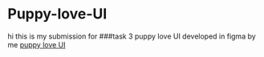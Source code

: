 # Puppy-love-UI
hi this is my submission for 
###task 3 puppy love UI
developed in figma by me
[puppy love UI](https://www.figma.com/file/d4JpMNmyahe4WS8TR9QNsP/Untitled?node-id=0%3A1 "opens in figma")
